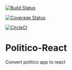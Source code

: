 [![Build Status](https://travis-ci.com/vic3king/Politico-React.svg?branch=develop)](https://travis-ci.com/vic3king/Politico-React)

[![Coverage Status](https://coveralls.io/repos/github/vic3king/Politico-React/badge.svg?branch=develop)](https://coveralls.io/github/vic3king/Politico-React?branch=develop)

[![CircleCI](https://circleci.com/gh/vic3king/Politico-React.svg?style=svg)](https://circleci.com/gh/vic3king/Politico-React)

# Politico-React

Convert politico app to react
